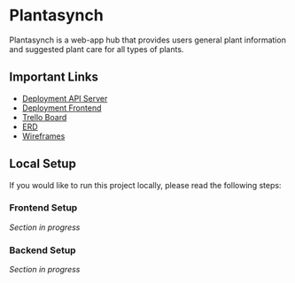 # Plantasynch

Plantasynch is a web-app hub that provides users general plant information and suggested plant care for all types of plants.

## Important Links

- [Deployment API Server]()
- [Deployment Frontend]()
- [Trello Board](https://trello.com/b/D5uD8VjO/plantasynch-trello)
- [ERD](https://miro.com/app/board/uXjVPchihEA=/)
- [Wireframes](https://wireframe.cc/2U5inf)

## Local Setup

If you would like to run this project locally, please read the following steps:

### Frontend Setup

_Section in progress_

### Backend Setup

_Section in progress_
